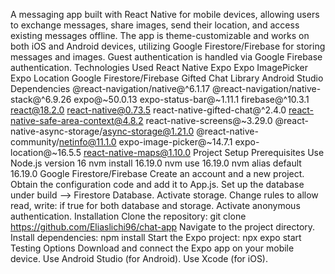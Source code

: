 A messaging app built with React Native for mobile devices, allowing users to exchange messages, share images, send their location, and access existing messages offline. The app is theme-customizable and works on both iOS and Android devices, utilizing Google Firestore/Firebase for storing messages and images. Guest authentication is handled via Google Firebase authentication.
Technologies Used
React Native
Expo
Expo ImagePicker
Expo Location
Google Firestore/Firebase
Gifted Chat Library
Android Studio
Dependencies
@react-navigation/native@^6.1.17
@react-navigation/native-stack@^6.9.26
expo@~50.0.13
expo-status-bar@~1.11.1
firebase@^10.3.1
react@18.2.0
react-native@0.73.5
react-native-gifted-chat@^2.4.0
react-native-safe-area-context@4.8.2
react-native-screens@~3.29.0
@react-native-async-storage/async-storage@1.21.0
@react-native-community/netinfo@11.1.0
expo-image-picker@~14.7.1
expo-location@~16.5.5
react-native-maps@1.10.0
Project Setup
Prerequisites
Use Node.js version 16
nvm install 16.19.0
nvm use 16.19.0
nvm alias default 16.19.0
Google Firestore/Firebase
Create an account and a new project.
Obtain the configuration code and add it to App.js.
Set up the database under build --> Firestore Database.
Activate storage.
Change rules to allow read, write: if true for both database and storage.
Activate anonymous authentication.
Installation
Clone the repository: git clone https://github.com/Eliaslichi96/chat-app
Navigate to the project directory.
Install dependencies: npm install
Start the Expo project: npx expo start
Testing Options
Download and connect the Expo app on your mobile device.
Use Android Studio (for Android).
Use Xcode (for iOS).
